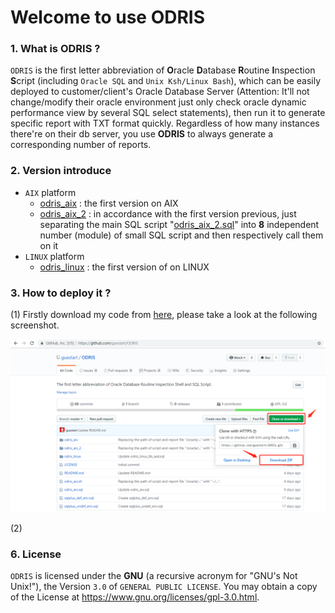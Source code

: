 # Welcome to use ODRIS

### 1. What is ODRIS ?

`ODRIS` is the first letter abbreviation of **O**racle **D**atabase **R**outine **I**nspection **S**cript (including `Oracle SQL` and `Unix Ksh/Linux Bash`), which can be easily deployed to customer/client's Oracle Database Server (Attention: It'll not change/modify their oracle environment just only check oracle dynamic performance view by several SQL select statements), then run it to generate specific report with TXT format quickly. Regardless of how many instances there're on their db server, you use **ODRIS** to always generate a corresponding number of reports.

### 2. Version introduce

- `AIX` platform
  - [odris_aix](https://github.com/guestart/ODRIS/tree/master/odris_aix) : the first version on AIX
  - [odris_aix_2](https://github.com/guestart/ODRIS/tree/master/odris_aix_2) : in accordance with the first version previous, just separating the main SQL script "[odris_aix_2.sql](https://github.com/guestart/ODRIS/blob/master/odris_aix_2/odris_aix_2.sql)" into **8** independent number (module) of small SQL script and then respectively call them on it
- `LINUX` platform
  - [odris_linux](https://github.com/guestart/ODRIS/tree/master/odris_linux) : the first version of on LINUX

### 3. How to deploy it ?

(1) Firstly download my code from [here](https://github.com/guestart/ODRIS), please take a look at the following screenshot.

![download](https://github.com/guestart/ODRIS/blob/master/docs/images/download.png)

(2) 



### 6. License
`ODRIS` is licensed under the **GNU** (a recursive acronym for "GNU's Not Unix!"), the Version `3.0` of `GENERAL PUBLIC LICENSE`. You may obtain a copy of the License at https://www.gnu.org/licenses/gpl-3.0.html.
